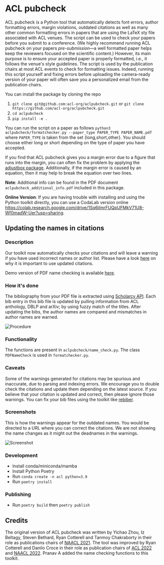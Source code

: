 # ACL pubcheck
ACL pubcheck is a Python tool that automatically detects font errors, author formatting errors, margin violations, outdated citations as well as many other common formatting errors in papers that are using the LaTeX sty file associated with ACL venues. The script can be used to check your papers before you submit to a conference. (We highly recommend running ACL pubcheck on your papers *pre-submission*&mdash;a well formatted paper helps keep the reviewers focused on the scientific content.) However, its main purpose is to ensure your accepted paper is properly formatted, i.e., it follows the venue's style guidelines. The script is used by the publication chairs at most ACL events to check for formatting issues. Indeed, running this script yourself and fixing errors before uploading the camera-ready version of your paper will often save you a personalized email from the publication chairs. 

You can install the package by cloning the repo
1. ``git clone git@github.com:acl-org/aclpubcheck.git`` or ``git clone https://github.com/acl-org/aclpubcheck.git``
2. ``cd aclpubcheck``
3. ``pip install -e .``

You can run the script on a paper as follows
``python3 aclpubcheck/formatchecker.py --paper_type PAPER_TYPE PAPER_NAME.pdf`` where ``PAPER_TYPE`` is taken from the set {long,short,other}. You should choose either long or short depending on the type of paper you have accepted.

If you find that ACL pubcheck gives you a margin error due to a figure that runs into the margin, you can often fix the problem by applying the [adjustbox package](https://ctan.org/pkg/adjustbox?lang=en). Additionally, if the margin error is caused by an equation, then it may help to break the equation over two lines.

**Note**: Additional info can be found in the PDF document ``aclpubcheck_additional_info.pdf`` included in this package.

**Online Version**: If you are having trouble with installing and using the Python toolkit directly, you can use a CodaLab version online https://colab.research.google.com/drive/1Sq6ilmrFUQpUFMkV71U8-Wf0madW-Uer?usp=sharing. 

## Updating the names in citations

### Description

Our toolkit now automatically checks your citations and will leave a warning if you have used incorrect names or author list. Please have a look [here](https://2021.naacl.org/blog/name-change-procedure/) on why it is important to use updated citations.

Demo version of PDF name checking is available [here](https://pdf-name-change-checking.herokuapp.com/).

### How it's done

The bibilography from your PDF file is extracted using [Scholarcy API](https://ref.scholarcy.com/api/). Each bib entry in this bib file is updated by pulling information from ACL anthology, DBLP and arXiv; by using fuzzy match of the titles. After updating the bibs, the author names are compared and mismatches in author names are warned.

![Procedure](pdf_image.png)

### Functionality

The functions are present in `aclpubcheck/name_check.py`. The class `PDFNameCheck` is used in `formatchecker.py`.

### Caveats

Some of the warnings generated for citations may be spurious and inaccurate, due to parsing and indexing errors. We encourage you to double check the citations and update them depending on the latest source. If you believe that your citation is updated and correct, then please ignore those warnings. You can fix your bib files using the toolkit like [rebiber](https://github.com/yuchenlin/rebiber).

### Screenshots

This is how the warnings appear for the outdated names. You would be directed to a URL where you can correct the citations. We are not showing the name changes as it might out the deadnames in the warnings.

![Screenshot](screenshot.png)

### Development

- Install conda/miniconda/mamba
- Install Python Poetry
- Run `conda create -n acl python=3.9`
- Run `poetry install`

### Publishing

- Run `poetry build` then `poetry publish`

## Credits
The original version of ACL pubcheck was written by Yichao Zhou, Iz Beltagy, Steven Bethard, Ryan Cotterell and Tanmoy Chakraborty in their role as publications chairs of [NAACL 2021](https://2021.naacl.org/organization/). The tool was improved by Ryan Cotterell and Danilo Croce in their role as publication chairs of [ACL 2022](https://www.2022.aclweb.org/organisers) and [NAACL 2022](https://2022.naacl.org/). Pranav A added the name checking functions to this toolkit.
